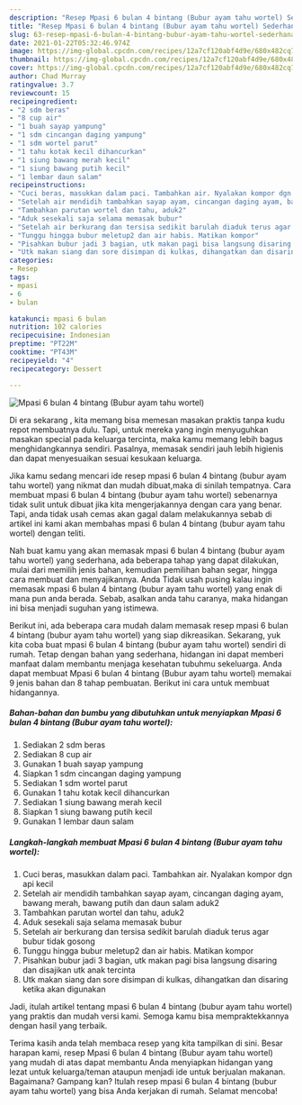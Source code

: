 ```yaml
---
description: "Resep Mpasi 6 bulan 4 bintang (Bubur ayam tahu wortel) Sederhana Untuk Jualan"
title: "Resep Mpasi 6 bulan 4 bintang (Bubur ayam tahu wortel) Sederhana Untuk Jualan"
slug: 63-resep-mpasi-6-bulan-4-bintang-bubur-ayam-tahu-wortel-sederhana-untuk-jualan
date: 2021-01-22T05:32:46.974Z
image: https://img-global.cpcdn.com/recipes/12a7cf120abf4d9e/680x482cq70/mpasi-6-bulan-4-bintang-bubur-ayam-tahu-wortel-foto-resep-utama.jpg
thumbnail: https://img-global.cpcdn.com/recipes/12a7cf120abf4d9e/680x482cq70/mpasi-6-bulan-4-bintang-bubur-ayam-tahu-wortel-foto-resep-utama.jpg
cover: https://img-global.cpcdn.com/recipes/12a7cf120abf4d9e/680x482cq70/mpasi-6-bulan-4-bintang-bubur-ayam-tahu-wortel-foto-resep-utama.jpg
author: Chad Murray
ratingvalue: 3.7
reviewcount: 15
recipeingredient:
- "2 sdm beras"
- "8 cup air"
- "1 buah sayap yampung"
- "1 sdm cincangan daging yampung"
- "1 sdm wortel parut"
- "1 tahu kotak kecil dihancurkan"
- "1 siung bawang merah kecil"
- "1 siung bawang putih kecil"
- "1 lembar daun salam"
recipeinstructions:
- "Cuci beras, masukkan dalam paci. Tambahkan air. Nyalakan kompor dgn api kecil"
- "Setelah air mendidih tambahkan sayap ayam, cincangan daging ayam, bawang merah, bawang putih dan daun salam aduk2"
- "Tambahkan parutan wortel dan tahu, aduk2"
- "Aduk sesekali saja selama memasak bubur"
- "Setelah air berkurang dan tersisa sedikit barulah diaduk terus agar bubur tidak gosong"
- "Tunggu hingga bubur meletup2 dan air habis. Matikan kompor"
- "Pisahkan bubur jadi 3 bagian, utk makan pagi bisa langsung disaring dan disajikan utk anak tercinta"
- "Utk makan siang dan sore disimpan di kulkas, dihangatkan dan disaring ketika akan digunakan"
categories:
- Resep
tags:
- mpasi
- 6
- bulan

katakunci: mpasi 6 bulan 
nutrition: 102 calories
recipecuisine: Indonesian
preptime: "PT22M"
cooktime: "PT43M"
recipeyield: "4"
recipecategory: Dessert

---
```



![Mpasi 6 bulan 4 bintang (Bubur ayam tahu wortel)](https://img-global.cpcdn.com/recipes/12a7cf120abf4d9e/680x482cq70/mpasi-6-bulan-4-bintang-bubur-ayam-tahu-wortel-foto-resep-utama.jpg)

Di era  sekarang , kita memang bisa memesan masakan praktis tanpa kudu repot membuatnya dulu. Tapi, untuk mereka yang ingin menyuguhkan masakan special pada keluarga tercinta, maka kamu memang lebih bagus menghidangkannya sendiri. Pasalnya, memasak sendiri jauh lebih higienis dan dapat menyesuaikan sesuai kesukaan keluarga.

Jika kamu sedang mencari ide resep mpasi 6 bulan 4 bintang (bubur ayam tahu wortel) yang nikmat dan mudah dibuat,maka di sinilah tempatnya. Cara membuat mpasi 6 bulan 4 bintang (bubur ayam tahu wortel)  sebenarnya tidak sulit untuk dibuat jika kita mengerjakannya dengan cara yang benar. Tapi, anda tidak usah cemas akan gagal dalam melakukannya 
sebab di artikel ini kami akan membahas mpasi 6 bulan 4 bintang (bubur ayam tahu wortel) dengan teliti.  



Nah buat kamu yang akan memasak mpasi 6 bulan 4 bintang (bubur ayam tahu wortel) yang sederhana, ada beberapa tahap yang dapat dilakukan, mulai dari memilih jenis bahan, kemudian pemilihan bahan segar, hingga cara membuat dan menyajikannya. Anda Tidak usah pusing kalau ingin memasak mpasi 6 bulan 4 bintang (bubur ayam tahu wortel) yang enak di mana pun anda berada. Sebab, asalkan anda  tahu caranya, maka hidangan ini bisa menjadi suguhan yang istimewa.

Berikut ini, ada beberapa cara mudah dalam memasak resep mpasi 6 bulan 4 bintang (bubur ayam tahu wortel) yang siap dikreasikan. Sekarang, yuk kita coba buat mpasi 6 bulan 4 bintang (bubur ayam tahu wortel) sendiri di rumah. Tetap dengan bahan yang sederhana, hidangan ini dapat memberi manfaat dalam membantu menjaga kesehatan tubuhmu sekeluarga. Anda dapat membuat Mpasi 6 bulan 4 bintang (Bubur ayam tahu wortel) memakai 9 jenis bahan dan 8 tahap pembuatan. Berikut ini cara untuk membuat hidangannya.

<!--inarticleads1-->

##### Bahan-bahan dan bumbu yang dibutuhkan untuk menyiapkan Mpasi 6 bulan 4 bintang (Bubur ayam tahu wortel):

1. Sediakan 2 sdm beras
1. Sediakan 8 cup air
1. Gunakan 1 buah sayap yampung
1. Siapkan 1 sdm cincangan daging yampung
1. Sediakan 1 sdm wortel parut
1. Gunakan 1 tahu kotak kecil dihancurkan
1. Sediakan 1 siung bawang merah kecil
1. Siapkan 1 siung bawang putih kecil
1. Gunakan 1 lembar daun salam




<!--inarticleads2-->

##### Langkah-langkah membuat Mpasi 6 bulan 4 bintang (Bubur ayam tahu wortel):

1. Cuci beras, masukkan dalam paci. Tambahkan air. Nyalakan kompor dgn api kecil
1. Setelah air mendidih tambahkan sayap ayam, cincangan daging ayam, bawang merah, bawang putih dan daun salam aduk2
1. Tambahkan parutan wortel dan tahu, aduk2
1. Aduk sesekali saja selama memasak bubur
1. Setelah air berkurang dan tersisa sedikit barulah diaduk terus agar bubur tidak gosong
1. Tunggu hingga bubur meletup2 dan air habis. Matikan kompor
1. Pisahkan bubur jadi 3 bagian, utk makan pagi bisa langsung disaring dan disajikan utk anak tercinta
1. Utk makan siang dan sore disimpan di kulkas, dihangatkan dan disaring ketika akan digunakan




Jadi, itulah artikel tentang  mpasi 6 bulan 4 bintang (bubur ayam tahu wortel)  yang praktis dan mudah versi kami. Semoga kamu bisa mempraktekkannya dengan hasil yang terbaik. 

Terima kasih anda telah membaca resep yang kita tampilkan di sini. Besar harapan kami, resep  Mpasi 6 bulan 4 bintang (Bubur ayam tahu wortel) yang mudah di atas dapat membantu Anda menyiapkan hidangan yang lezat untuk keluarga/teman ataupun menjadi ide untuk berjualan makanan. Bagaimana? Gampang kan? Itulah resep mpasi 6 bulan 4 bintang (bubur ayam tahu wortel) yang bisa Anda kerjakan di rumah. Selamat mencoba!

